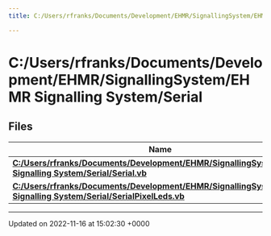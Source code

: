 ```yaml
---
title: C:/Users/rfranks/Documents/Development/EHMR/SignallingSystem/EHMR Signalling System/Serial

---
```


# C:/Users/rfranks/Documents/Development/EHMR/SignallingSystem/EHMR Signalling System/Serial



## Files

| Name           |
| -------------- |
| **[C:/Users/rfranks/Documents/Development/EHMR/SignallingSystem/EHMR Signalling System/Serial/Serial.vb](/SignallingSystem-doc/vb/Files/Serial_8vb/#file-serial.vb)**  |
| **[C:/Users/rfranks/Documents/Development/EHMR/SignallingSystem/EHMR Signalling System/Serial/SerialPixelLeds.vb](/SignallingSystem-doc/vb/Files/SerialPixelLeds_8vb/#file-serialpixelleds.vb)**  |






-------------------------------

Updated on 2022-11-16 at 15:02:30 +0000
